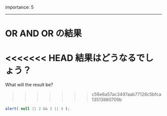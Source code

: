 importance: 5

---

# OR AND OR の結果

<<<<<<< HEAD
結果はどうなるでしょう？
=======
What will the result be?
>>>>>>> c56e6a57ac3497aab77128c5bfca13513980709b

```js
alert( null || 2 && 3 || 4 );
```
